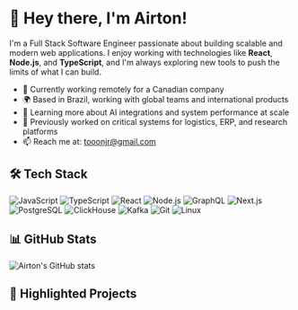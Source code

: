 # 👋 Hey there, I'm Airton!

I'm a Full Stack Software Engineer passionate about building scalable and modern web applications. I enjoy working with technologies like **React**, **Node.js**, and **TypeScript**, and I'm always exploring new tools to push the limits of what I can build.

- 🚀 Currently working remotely for a Canadian company
- 🌍 Based in Brazil, working with global teams and international products
- 🧠 Learning more about AI integrations and system performance at scale
- 💼 Previously worked on critical systems for logistics, ERP, and research platforms
- 📫 Reach me at: [tooonjr@gmail.com](mailto:tooonjr@gmail.com)

## 🛠 Tech Stack
![JavaScript](https://img.shields.io/badge/-JavaScript-black?style=flat-square&logo=javascript)
![TypeScript](https://img.shields.io/badge/-TypeScript-007ACC?style=flat-square&logo=typescript)
![React](https://img.shields.io/badge/-React-black?style=flat-square&logo=react)
![Node.js](https://img.shields.io/badge/-Node.js-339933?style=flat-square&logo=node.js)
![GraphQL](https://img.shields.io/badge/-GraphQL-E10098?style=flat-square&logo=graphql)
![Next.js](https://img.shields.io/badge/-Next.js-black?style=flat-square&logo=next.js)
![PostgreSQL](https://img.shields.io/badge/-PostgreSQL-336791?style=flat-square&logo=postgresql)
![ClickHouse](https://img.shields.io/badge/-ClickHouse-yellow?style=flat-square&logo=clickhouse)
![Kafka](https://img.shields.io/badge/-Kafka-231F20?style=flat-square&logo=apache-kafka)
![Git](https://img.shields.io/badge/-Git-black?style=flat-square&logo=git)
![Linux](https://img.shields.io/badge/-Linux-black?style=flat-square&logo=linux)

## 📊 GitHub Stats
![Airton's GitHub stats](https://github-readme-stats.vercel.app/api?username=dambrovski&show_icons=true&theme=github_dark&hide_title=true)

## 🚀 Highlighted Projects
